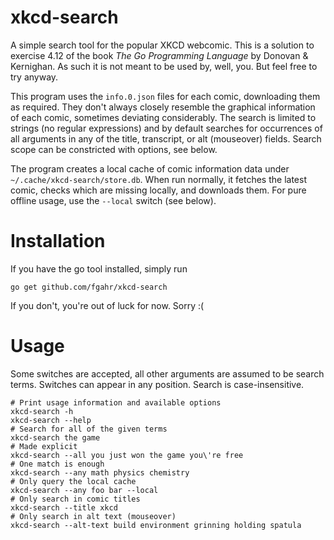 # xkcd-search
A simple search tool for the popular XKCD webcomic. This is a solution to exercise 4.12 of the book *The Go Programming Language* by Donovan & Kernighan. As such it is not meant to be used by, well, you. But feel free to try anyway.

This program uses the `info.0.json` files for each comic, downloading them as required. They don't always closely resemble the graphical information of each comic, sometimes deviating considerably. The search is limited to strings (no regular expressions) and by default searches for occurrences of all arguments in any of the title, transcript, or alt (mouseover) fields. Search scope can be constricted with options, see below.

The program creates a local cache of comic information data under `~/.cache/xkcd-search/store.db`. When run normally, it fetches the latest comic, checks which are missing locally, and downloads them. For pure offline usage, use the `--local` switch (see below).

# Installation

If you have the go tool installed, simply run
```
go get github.com/fgahr/xkcd-search
```
If you don't, you're out of luck for now. Sorry :(

# Usage

Some switches are accepted, all other arguments are assumed to be search terms. Switches can appear in any position. Search is case-insensitive.

```
# Print usage information and available options
xkcd-search -h
xkcd-search --help
# Search for all of the given terms
xkcd-search the game
# Made explicit
xkcd-search --all you just won the game you\'re free
# One match is enough
xkcd-search --any math physics chemistry
# Only query the local cache
xkcd-search --any foo bar --local
# Only search in comic titles
xkcd-search --title xkcd
# Only search in alt text (mouseover)
xkcd-search --alt-text build environment grinning holding spatula
```
